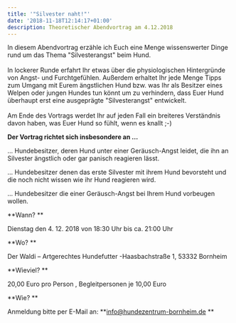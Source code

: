 ```yaml
---
title: '"Silvester naht!"'
date: '2018-11-18T12:14:17+01:00'
description: Theoretischer Abendvortrag am 4.12.2018
---
```

In diesem Abendvortrag erzähle ich Euch eine Menge wissenswerter Dinge rund um das Thema "Silvesterangst" beim Hund.  \
\
In lockerer Runde erfahrt Ihr etwas über die physiologischen Hintergründe von Angst- und Furchtgefühlen. Außerdem erhaltet Ihr jede Menge Tipps zum Umgang mit Eurem ängstlichen Hund bzw. was Ihr als Besitzer eines Welpen oder jungen Hundes tun könnt um zu verhindern, dass Euer Hund überhaupt erst eine ausgeprägte "Silvesterangst" entwickelt. \
\
Am Ende des Vortrags werdet Ihr auf jeden Fall ein breiteres Verständnis davon haben, was Euer Hund so fühlt, wenn es knallt ;-)





**Der Vortrag richtet sich insbesondere an …**

… Hundebesitzer, deren Hund unter einer Geräusch-Angst leidet, die ihn an Silvester ängstlich oder gar panisch reagieren lässt. 

… Hundebesitzer denen das erste Silvester mit ihrem Hund bevorsteht und die noch nicht wissen wie ihr Hund reagieren wird. 

… Hundebesitzer die einer Geräusch-Angst bei Ihrem Hund vorbeugen wollen.

 



**Wann?**

Dienstag den 4. 12. 2018 von 18:30 Uhr bis ca. 21:00 Uhr

**Wo?**

Der Waldi – Artgerechtes Hundefutter -Haasbachstraße 1, 53332 Bornheim

**Wieviel?**

20,00 Euro pro Person, Begleitpersonen je 10,00 Euro 

**Wie?**

Anmeldung bitte per E-Mail an: **info@hundezentrum-bornheim.de **
